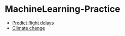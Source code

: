 # MachineLearning-Practice

- [Predict flight delays](./predictflightdelays.ipynb)
- [Climate change](./climatechange.ipynb)
